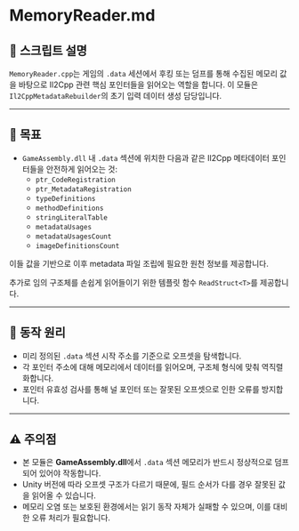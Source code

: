 # MemoryReader.md

## 📌 스크립트 설명
`MemoryReader.cpp`는 게임의 `.data` 세션에서 후킹 또는 덤프를 통해 수집된 메모리 값을 바탕으로 Il2Cpp 관련 핵심 포인터들을 읽어오는 역할을 합니다. 이 모듈은 `Il2CppMetadataRebuilder`의 초기 입력 데이터 생성 담당입니다.

---

## 🎯 목표
- `GameAssembly.dll` 내 `.data` 섹션에 위치한 다음과 같은 Il2Cpp 메타데이터 포인터들을 안전하게 읽어오는 것:
  - `ptr_CodeRegistration`
  - `ptr_MetadataRegistration`
  - `typeDefinitions`
  - `methodDefinitions`
  - `stringLiteralTable`
  - `metadataUsages`
  - `metadataUsagesCount`
  - `imageDefinitionsCount`

이들 값을 기반으로 이후 metadata 파일 조립에 필요한 원천 정보를 제공합니다.

추가로 임의 구조체를 손쉽게 읽어들이기 위한 템플릿 함수 `ReadStruct<T>`를 제공합니다.

---

## 🧱 동작 원리
- 미리 정의된 `.data` 섹션 시작 주소를 기준으로 오프셋을 탐색합니다.
- 각 포인터 주소에 대해 메모리에서 데이터를 읽어오며, 구조체 형식에 맞춰 역직렬화합니다.
- 포인터 유효성 검사를 통해 널 포인터 또는 잘못된 오프셋으로 인한 오류를 방지합니다.

---

## ⚠️ 주의점
- 본 모듈은 **GameAssembly.dll**에서 `.data` 섹션 메모리가 반드시 정상적으로 덤프되어 있어야 작동합니다.
- Unity 버전에 따라 오프셋 구조가 다르기 때문에, 필드 순서가 다를 경우 잘못된 값을 읽어올 수 있습니다.
- 메모리 오염 또는 보호된 환경에서는 읽기 동작 자체가 실패할 수 있으며, 이를 대비한 오류 처리가 필요합니다.

